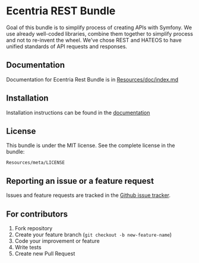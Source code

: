 Ecentria REST Bundle
=========================

Goal of this bundle is to simplify process of creating APIs with Symfony. We use already well-coded libraries, combine
them together to simplify process and not to re-invent the wheel. We've chose REST and HATEOS to have unified standards
of API requests and responses.

Documentation
-------------

Documentation for Ecentria Rest Bundle is in [Resources/doc/index.md](https://github.com/ecentria/EcentriaRestBundle/blob/master/Resources/doc/index.md)

Installation
------------

Installation instructions can be found in the [documentation](https://github.com/ecentria/EcentriaRestBundle/blob/master/Resources/doc/setup.md)

License
-------

This bundle is under the MIT license. See the complete license in the bundle:

    Resources/meta/LICENSE
    
Reporting an issue or a feature request
---------------------------------------

Issues and feature requests are tracked in the [Github issue tracker](https://github.com/ecentria/EcentriaRestBundle/issues).

For contributors
----------------

1. Fork repository
2. Create your feature branch (`git checkout -b new-feature-name`)
3. Code your improvement or feature
4. Write tests
5. Create new Pull Request